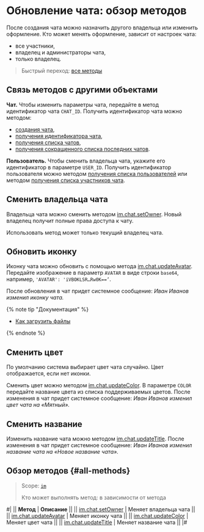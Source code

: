 # Обновление чата: обзор методов

После создания чата можно назначить другого владельца или изменить оформление. Кто может менять оформление, зависит от настроек чата:
-  все участники,
-  владелец и администраторы чата,
-  только владелец.

> Быстрый переход: [все методы](#all-methods)

## Связь методов с другими объектами

**Чат.** Чтобы изменить параметры чата, передайте в метод идентификатор чата `CHAT_ID`. Получить идентификатор чата можно методом:
-  [создания чата](../im-chat-add.md),
-  [получения идентификатора чата](../im-chat-get.md),
-  [получения списка чатов](../im-recent-list.md),
-  [получения сокращенного списка последних чатов](../im-recent-get.md).

**Пользователь.** Чтобы сменить владельца чата, укажите его идентификатор в параметре `USER_ID`. Получить идентификатор пользователя можно методом [получения списка пользователей](../../user/user-get.md) или методом [получения списка участников чата](../chat-users/im-chat-user-list.md).

## Сменить владельца чата

Владельца чата можно сменить методом [im.chat.setOwner](./im-chat-set-owner.md). Новый владелец получит полные права доступа к чату.

Использовать метод может только текущий владелец чата.

## Обновить иконку

Иконку чата можно обновить с помощью метода [im.chat.updateAvatar](../chat-update/im-chat-update-avatar.md). Передайте изображение в параметр `AVATAR` в виде строки `base64`, например, `'AVATAR': 'iVBOKLSR…Rw0K==’`.

После обновления в чат придет системное сообщение: *Иван Иванов изменил иконку чата.*

{% note tip "Документация" %}

- [Как загрузить файлы](../../files/how-to-upload-files.md)

{% endnote %}

## Сменить цвет

По умолчанию система выбирает цвет чата случайно. Цвет отображается, если нет иконки.

Сменить цвет можно методом [im.chat.updateColor](../chat-update/im-chat-update-color.md). В параметре `COLOR` передайте название цвета из списка поддерживаемых цветов. После изменения в чат придет системное сообщение: *Иван Иванов изменил цвет чата на «Мятный».*

## Сменить название

Изменить название чата можно методом [im.chat.updateTitle](../chat-update/im-chat-update-title.md). После изменения в чат придет системное сообщение: *Иван Иванов изменил название чата на «Новое название чата».*

## Обзор методов {#all-methods}

> Scope: [`im`](../../scopes/permissions.md)
>
> Кто может выполнять метод: в зависимости от метода

#|
|| **Метод** | **Описание** ||
|| [im.chat.setOwner](./im-chat-set-owner.md) | Меняет владельца чата ||
|| [im.chat.updateAvatar](./im-chat-update-avatar.md) | Меняет иконку чата ||
|| [im.chat.updateColor](./im-chat-update-color.md) | Меняет цвет чата ||
|| [im.chat.updateTitle](./im-chat-update-title.md) | Меняет название чата ||
|#
